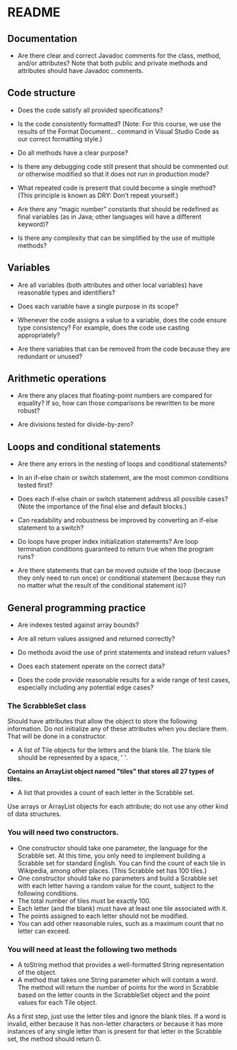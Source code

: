 # README

## Documentation
 - Are there clear and correct Javadoc comments for the class, method, and/or attributes? Note that both public and private methods and attributes should have Javadoc comments.

## Code structure
- Does the code satisfy all provided specifications?

- Is the code consistently formatted? (Note: For this course, we use the results of the Format Document… command in Visual Studio Code as our correct formatting style.)

- Do all methods have a clear purpose?

- Is there any debugging code still present that should be commented out or otherwise modified so that it does not run in production mode?

- What repeated code is present that could become a single method? (This principle is known as DRY: Don’t repeat yourself.)

- Are there any “magic number” constants that should be redefined as final variables (as in Java; other languages will have a different keyword)?

- Is there any complexity that can be simplified by the use of multiple methods?

## Variables
- Are all variables (both attributes and other local variables) have reasonable types and identifiers?

- Does each variable have a single purpose in its scope?

- Whenever the code assigns a value to a variable, does the code ensure type consistency? For example, does the code use casting appropriately?

- Are there variables that can be removed from the code because they are redundant or unused?

## Arithmetic operations
- Are there any places that floating-point numbers are compared for equality? If so, how can those comparisons be rewritten to be more robust?

- Are divisions tested for divide-by-zero?

## Loops and conditional statements
- Are there any errors in the nesting of loops and conditional statements?

- In an if-else chain or switch statement, are the most common conditions tested first?

- Does each if-else chain or switch statement address all possible cases? (Note the importance of the final else and default blocks.)

- Can readability and robustness be improved by converting an if-else statement to a switch?

- Do loops have proper index initialization statements?
Are loop termination conditions guaranteed to return true when the program runs?

- Are there statements that can be moved outside of the loop (because they only need to run once) or conditional statement (because they run no matter what the result of the conditional statement is)?

## General programming practice
- Are indexes tested against array bounds?

- Are all return values assigned and returned correctly?

- Do methods avoid the use of print statements and instead return values?

- Does each statement operate on the correct data?

- Does the code provide reasonable results for a wide range of test cases, especially including any potential edge cases?


### The ScrabbleSet class
Should have attributes that allow the object to store the following information. Do not initialize any of these attributes when you declare them. That will be done in a constructor.

 - A list of Tile objects for the letters and the blank tile. The blank tile should be represented by a space, ' '.
 
 **Contains an ArrayList object named "tiles" that stores all 27 types of tiles.**
 - A list that provides a count of each letter in the Scrabble set.

Use arrays or ArrayList objects for each attribute; do not use any other kind of data structures.

### You will need two constructors.

 - One constructor should take one parameter, the language for the Scrabble set. At this time, you only need to implement building a Scrabble set for standard English. You can find the count of each tile in Wikipedia, among other places. (This Scrabble set has 100 tiles.)
 - One constructor should take no parameters and build a Scrabble set with each letter having a random value for the count, subject to the following conditions.
 - The total number of tiles must be exactly 100.
 - Each letter (and the blank) must have at least one tile associated with it.
 - The points assigned to each letter should not be modified.
 - You can add other reasonable rules, such as a maximum count that no letter can exceed.

### You will need at least the following two methods

 - A toString method that provides a well-formatted String representation of the object.
 - A method that takes one String parameter which will contain a word. The method will return the number of points for the word in Scrabble based on the letter counts in the ScrabbleSet object and the point values for each Tile object.

As a first step, just use the letter tiles and ignore the blank tiles.
If a word is invalid, either because it has non-letter characters or because it has more instances of any single letter than is present for that letter in the Scrabble set, the method should return 0.
